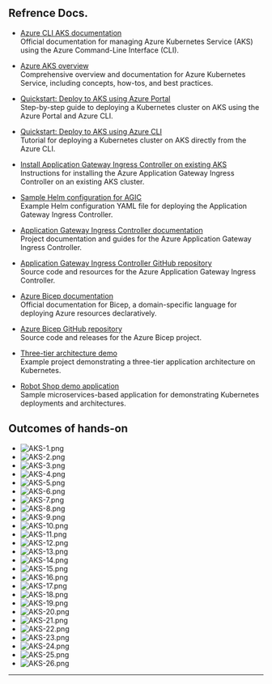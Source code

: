 ## Refrence Docs.
- [Azure CLI AKS documentation](https://learn.microsoft.com/en-us/cli/azure/aks?view=azure-cli-latest)  
    Official documentation for managing Azure Kubernetes Service (AKS) using the Azure Command-Line Interface (CLI).

- [Azure AKS overview](https://learn.microsoft.com/en-us/azure/aks/)  
    Comprehensive overview and documentation for Azure Kubernetes Service, including concepts, how-tos, and best practices.

- [Quickstart: Deploy to AKS using Azure Portal](https://learn.microsoft.com/en-us/azure/aks/learn/quick-kubernetes-deploy-portal?tabs=azure-cli)  
    Step-by-step guide to deploying a Kubernetes cluster on AKS using the Azure Portal and Azure CLI.

- [Quickstart: Deploy to AKS using Azure CLI](https://learn.microsoft.com/en-us/azure/aks/learn/quick-kubernetes-deploy-cli)  
    Tutorial for deploying a Kubernetes cluster on AKS directly from the Azure CLI.

- [Install Application Gateway Ingress Controller on existing AKS](https://learn.microsoft.com/en-us/azure/application-gateway/ingress-controller-install-existing)  
    Instructions for installing the Azure Application Gateway Ingress Controller on an existing AKS cluster.

- [Sample Helm configuration for AGIC](https://raw.githubusercontent.com/Azure/application-gateway-kubernetes-ingress/master/docs/examples/sample-helm-config.yaml)  
    Example Helm configuration YAML file for deploying the Application Gateway Ingress Controller.

- [Application Gateway Ingress Controller documentation](https://azure.github.io/application-gateway-kubernetes-ingress/)  
    Project documentation and guides for the Azure Application Gateway Ingress Controller.

- [Application Gateway Ingress Controller GitHub repository](https://github.com/Azure/application-gateway-kubernetes-ingress)  
    Source code and resources for the Azure Application Gateway Ingress Controller.

- [Azure Bicep documentation](https://learn.microsoft.com/en-us/azure/azure-resource-manager/bicep/)  
    Official documentation for Bicep, a domain-specific language for deploying Azure resources declaratively.

- [Azure Bicep GitHub repository](https://github.com/Azure/bicep)  
    Source code and releases for the Azure Bicep project.

- [Three-tier architecture demo](https://github.com/iam-veeramalla/three-tier-architecture-demo)  
    Example project demonstrating a three-tier application architecture on Kubernetes.

- [Robot Shop demo application](https://github.com/khannashiv/robot-shop)  
    Sample microservices-based application for demonstrating Kubernetes deployments and architectures.

## Outcomes of hands-on
- ![AKS-1.png](./Images/AKS-1.png)
- ![AKS-2.png](./Images/AKS-2.png)
- ![AKS-3.png](./Images/AKS-3.png)
- ![AKS-4.png](./Images/AKS-4.png)
- ![AKS-5.png](./Images/AKS-5.png)
- ![AKS-6.png](./Images/AKS-6.png)
- ![AKS-7.png](./Images/AKS-7.png)
- ![AKS-8.png](./Images/AKS-8.png)
- ![AKS-9.png](./Images/AKS-9.png)
- ![AKS-10.png](./Images/AKS-10.png)
- ![AKS-11.png](./Images/AKS-11.png)
- ![AKS-12.png](./Images/AKS-12.png)
- ![AKS-13.png](./Images/AKS-13.png)
- ![AKS-14.png](./Images/AKS-14.png)
- ![AKS-15.png](./Images/AKS-15.png)
- ![AKS-16.png](./Images/AKS-16.png)
- ![AKS-17.png](./Images/AKS-17.png)
- ![AKS-18.png](./Images/AKS-18.png)
- ![AKS-19.png](./Images/AKS-19.png)
- ![AKS-20.png](./Images/AKS-20.png)
- ![AKS-21.png](./Images/AKS-21.png)
- ![AKS-22.png](./Images/AKS-22.png)
- ![AKS-23.png](./Images/AKS-23.png)
- ![AKS-24.png](./Images/AKS-24.png)
- ![AKS-25.png](./Images/AKS-25.png)
- ![AKS-26.png](./Images/AKS-26.png)

---